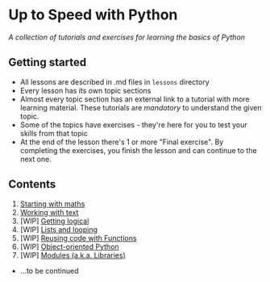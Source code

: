 # Up to Speed with Python

*A collection of tutorials and exercises for learning the basics of Python*

## Getting started

- All lessons are described in .md files in `lessons` directory
- Every lesson has its own topic sections
- Almost every topic section has an external link to a tutorial with more learning material. These tutorials are *mandatory* to understand the given topic.
- Some of the topics have exercises  - they're here for you to test your skills from that topic
- At the end of the lesson there's 1 or more "Final exercise". By completing the exercises, you finish the lesson and can continue to the next one.

## Contents

1. [Starting with maths](/lessons/1-maths.md)
2. [Working with text](/lessons/2-text.md)
3. [WIP] [Getting logical](/lessons/3-logic.md)
4. [WIP] [Lists and looping](/lessons/4-lists.md)
5. [WIP] [Reusing code with Functions](/lessons/5-functions.md)
6. [WIP] [Object-oriented Python](/lessons/6-classes.md)
7. [WIP] [Modules (a.k.a. Libraries)](/lessons/7-modules.md)
- ...to be continued